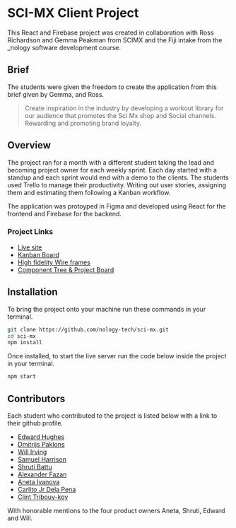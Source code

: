# SCI-MX Client Project

This React and Firebase project was created in collaboration with Ross Richardson and Gemma Peakman from SCIMX and the Fiji intake from the \_nology software development course.

## Brief
The students were given the freedom to create the application from this brief given by Gemma, and Ross.

> Create inspiration in the industry by developing a workout library for our audience that promotes the Sci Mx shop and Social channels. Rewarding and promoting brand loyalty.

## Overview

The project ran for a month with a different student taking the lead and becoming project owner for each weekly sprint. Each day started with a standup and each sprint would end with a demo to the clients. The students used Trello to manage their productivity. Writing out user stories, assigning them and estimating them following a Kanban workflow.

The application was protoyped in Figma and developed using React for the frontend and Firebase for the backend.

### Project Links

- [Live site](https://client-project-f60f4.firebaseapp.com/)
- [Kanban Board](https://trello.com/b/xfDORrC2/scimx)
- [High fidelity Wire frames](https://www.figma.com/file/RfzlJI4fEFOSI1D6HcWrW1/SciMx?node-id=0%3A1)
- [Component Tree & Project Board](https://app.mural.co/t/nology9400/m/nology9400/1623057833410/8431d139269611591066c838f04433e25bd4b9c3?sender=u8c6e1ccb69fb91445cd51551)

## Installation

To bring the project onto your machine run these commands in your terminal.

```bash
git clone https://github.com/nology-tech/sci-mx.git
cd sci-mx
npm install
```

Once installed, to start the live server run the code below inside the project in your terminal.

```bash
npm start
```

## Contributors
Each student who contributed to the project is listed below with a link to their github profile. 

- [Edward Hughes](https://github.com/EHughes190)
- [Dmitrijs Paklons](https://github.com/dim4ik2911)
- [Will Irving](https://github.com/wwirving)
- [Samuel Harrison](https://github.com/SJH-97)
- [Shruti Battu](https://github.com/shrutibattu)
- [Alexander Fazan](https://github.com/Akexander)
- [Aneta Ivanova](https://github.com/AnetaIvanova)
- [Carlito Jr Dela Pena](https://github.com/carlito-jdp)
- [Clint Tribouy-koy](https://github.com/clint-mctribouy-koy)

With honorable mentions to the four product owners Aneta, Shruti, Edward and Will.

